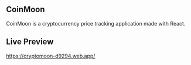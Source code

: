 ## CoinMoon
CoinMoon is a cryptocurrency price tracking application made with React.

## Live Preview
https://cryptomoon-d9294.web.app/
